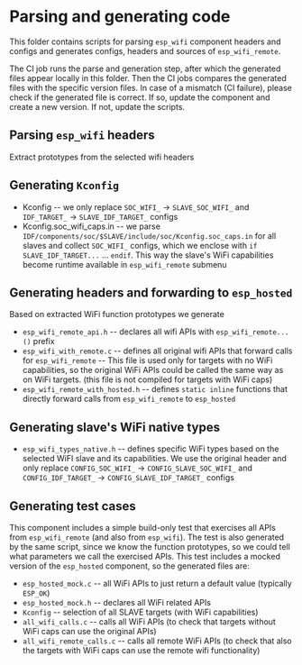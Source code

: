 # Parsing and generating code

This folder contains scripts for parsing `esp_wifi` component headers and configs and generates configs, headers and sources of `esp_wifi_remote`.

The CI job runs the parse and generation step, after which the generated files appear locally in this folder. Then the CI jobs compares the generated files with the specific version files. In case of a mismatch (CI failure), please check if the generated file is correct. If so, update the component and create a new version. If not, update the scripts.

## Parsing `esp_wifi` headers

Extract prototypes from the selected wifi headers

## Generating `Kconfig`

* Kconfig -- we only replace `SOC_WIFI_` -> `SLAVE_SOC_WIFI_` and `IDF_TARGET_` -> `SLAVE_IDF_TARGET_` configs
* Kconfig.soc_wifi_caps.in -- we parse `IDF/components/soc/$SLAVE/include/soc/Kconfig.soc_caps.in` for all slaves and collect `SOC_WIFI_` configs, which we enclose with `if SLAVE_IDF_TARGET...` ... `endif`.
This way the slave's WiFi capabilities become runtime available in `esp_wifi_remote` submenu

## Generating headers and forwarding to `esp_hosted`

Based on extracted WiFi function prototypes we generate

* `esp_wifi_remote_api.h` -- declares all wifi APIs with `esp_wifi_remote...()` prefix
* `esp_wifi_with_remote.c` -- defines all original wifi APIs that forward calls for `esp_wifi_remote` -- This file is used only for targets with no WiFi capabilities, so the original WiFi APIs could be called the same way as on WiFi targets. (this file is not compiled for targets with WiFi caps)
* `esp_wifi_remote_with_hosted.h` -- defines `static inline` functions that directly forward calls from `esp_wifi_remote` to `esp_hosted`

## Generating slave's WiFi native types

* `esp_wifi_types_native.h` -- defines specific WiFi types based on the selected WiFI slave and its capabilities. We use the original header and only replace `CONFIG_SOC_WIFI_` -> `CONFIG_SLAVE_SOC_WIFI_` and `CONFIG_IDF_TARGET_` -> `CONFIG_SLAVE_IDF_TARGET_` configs

## Generating test cases

This component includes a simple build-only test that exercises all APIs from `esp_wifi_remote` (and also from `esp_wifi`). The test is also generated by the same script, since we know the function prototypes, so we could tell what parameters we call the exercised APIs.
This test includes a mocked version of the `esp_hosted` component, so the generated files are:

* `esp_hosted_mock.c` -- all WiFi APIs to just return a default value (typically `ESP_OK`)
* `esp_hosted_mock.h` -- declares all WiFi related APIs
* `Kconfig` -- selection of all SLAVE targets (with WiFi capabilities)
* `all_wifi_calls.c` -- calls all WiFi APIs (to check that targets without WiFi caps can use the original APIs)
* `all_wifi_remote_calls.c` -- calls all remote WiFi APIs (to check that also the targets with WiFi caps can use the remote wifi functionality)
